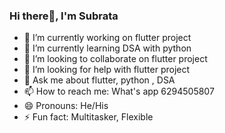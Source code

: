 ### Hi there👋, I'm Subrata

- 🔭 I’m currently working on flutter project
- 🌱 I’m currently learning DSA with python
- 👯 I’m looking to collaborate on flutter project
- 🤔 I’m looking for help with flutter project
- 💬 Ask me about flutter, python , DSA
- 📫 How to reach me: What's app 6294505807
- 😄 Pronouns: He/His
- ⚡ Fun fact: Multitasker, Flexible
 
